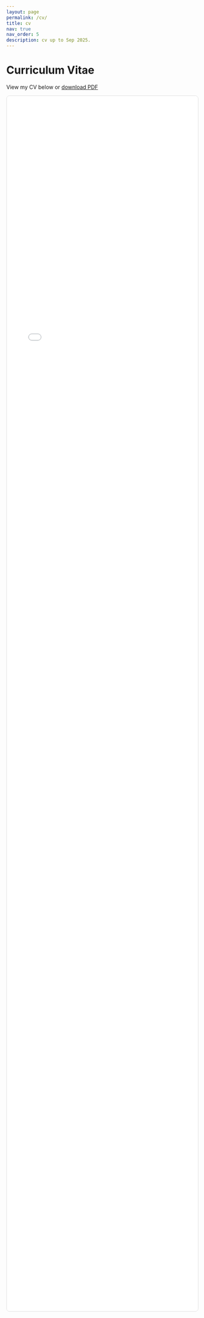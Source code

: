 ```yaml
---
layout: page
permalink: /cv/
title: cv
nav: true
nav_order: 5
description: cv up to Sep 2025.
---
```


<div class="text-center mb-4">
  <h1>Curriculum Vitae</h1>
  <p>View my CV below or <a href="{{ '/assets/pdf/resume_huayang.pdf' | relative_url }}" target="_blank">download PDF</a></p>
</div>

<div class="pdf-container" style="width: 100%; height: 80vh; border: 1px solid #ddd; border-radius: 8px; overflow: hidden;">
  <iframe 
    src="{{ '/assets/pdf/resume_huayang.pdf' | relative_url }}#toolbar=1&navpanes=1&scrollbar=1" 
    width="100%" 
    height="100%" 
    style="border: none;"
    title="CV PDF Viewer">
    <p>Your browser does not support PDFs. 
    <a href="{{ '/assets/pdf/resume_huayang.pdf' | relative_url }}" target="_blank">Download the PDF</a>.</p>
  </iframe>
</div>
